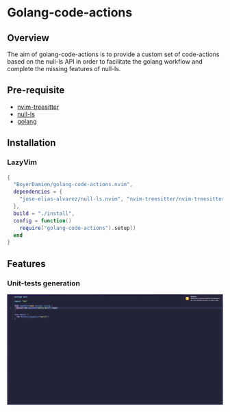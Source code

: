 # Golang-code-actions

## Overview

The aim of golang-code-actions is to provide a custom set of code-actions based on the null-ls API
in order to facilitate the golang workflow and complete the missing features of null-ls.

## Pre-requisite

- [nvim-treesitter][nvim-treesitter]
- [null-ls][null-ls]
- [golang][golang-website]

## Installation

### LazyVim

```lua
{
  "BoyerDamien/golang-code-actions.nvim",
  dependencies = {
    "jose-elias-alvarez/null-ls.nvim", "nvim-treesitter/nvim-treesitter"
  },
  build = "./install",
  config = function()
    require("golang-code-actions").setup()
  end
}
```

## Features

### Unit-tests generation

![gen-all-tests](./gen-all-tests.gif)

[nvim-treesitter]: https://github.com/nvim-treesitter/nvim-treesitter
[null-ls]: https://github.com/jose-elias-alvarez/null-ls.nvim
[golang-website]: https://go.dev
